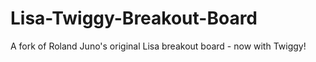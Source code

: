 # Lisa-Twiggy-Breakout-Board
A fork of Roland Juno's original Lisa breakout board - now with Twiggy!
